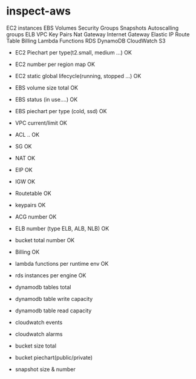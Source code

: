 # inspect-aws

EC2 instances
EBS Volumes
Security Groups
Snapshots
Autoscalling groups
ELB
VPC
Key Pairs
Nat Gateway
Internet Gateway
Elastic IP
Route Table
Billing
Lambda Functions
RDS
DynamoDB
CloudWatch
S3

* EC2 Piechart per type(t2.small, medium ...) OK
* EC2 number per region map   OK 
* EC2 static global lifecycle(running, stopped ...) OK
* EBS volume size total OK
* EBS status (in use....) OK
* EBS piechart per type (cold, ssd) OK
* VPC current/limit OK
* ACL .. OK
* SG OK
* NAT OK
* EIP OK
* IGW OK
* Routetable OK
* keypairs OK
* ACG number OK
* ELB number (type ELB, ALB, NLB) OK
* bucket total number OK
* Billing OK
* lambda functions per runtime env OK
* rds instances per engine OK
* dynamodb tables total
* dynamodb table write capacity
* dynamodb table read capacity

* cloudwatch events
* cloudwatch alarms
* bucket size total
* bucket piechart(public/private)
* snapshot size & number